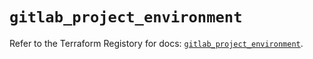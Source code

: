 # `gitlab_project_environment`

Refer to the Terraform Registory for docs: [`gitlab_project_environment`](https://registry.terraform.io/providers/gitlabhq/gitlab/16.7.0/docs/resources/project_environment).
